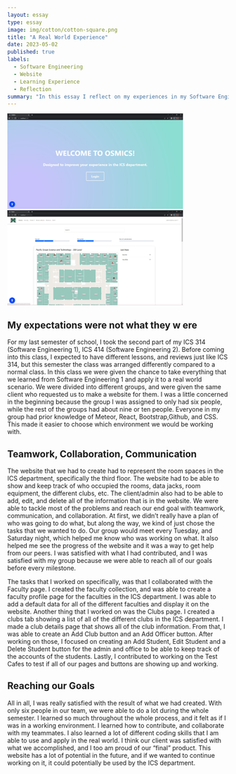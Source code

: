 ```yaml
---
layout: essay
type: essay
image: img/cotton/cotton-square.png
title: "A Real World Experience"
date: 2023-05-02
published: true
labels:
  - Software Engineering
  - Website
  - Learning Experience
  - Reflection
summary: "In this essay I reflect on my experiences in my Software Engineering 2 class."
---
```


<img width="400px" class="d-flex justify-content-start" src="../img/front.JPG">
<img width="400px" class="d-flex justify-content-end" src="../img/website.JPG">

## My expectations were not what they w ere

For my last semester of school, I took the second part of my ICS 314 (Software Engineering 1), ICS 414 (Software Engineering 2). Before coming into this class, I expected to have different lessons, and reviews just like ICS 314, but this semester the class was arranged differently compared to a normal class. In this class we were given the chance to take everything that we learned from Software Engineering 1 and apply it to a real world scenario. We were divided into different groups, and were given the same client who requested us to make a website for them. I was a little concerned in the beginning because the group I was assigned to only had six people, while the rest of the groups had about nine or ten people. Everyone in my group had prior knowledge of Meteor, React, Bootstrap,Github, and CSS. This made it easier to choose which environment we would be working with. 

## Teamwork, Collaboration, Communication

The website that we had to create had to represent the room spaces in the ICS department, specifically the third floor. The website had to be able to show and keep track of who occupied the rooms, data jacks, room equipment, the different clubs, etc. The client/admin also had to be able to add, edit, and delete all of the information that is in the website. We were able to tackle most of the problems and reach our end goal with teamwork, communication, and collaboration. At first, we didn’t really have a plan of who was going to do what, but along the way, we kind of just chose the tasks that we wanted to do. Our group would meet every Tuesday, and Saturday night, which helped me know who was working on what. It also helped me see the progress of the website and it was a way to get help from our peers. I was satisfied with what I had contributed, and I was satisfied with my group because we were able to reach all of our goals before every milestone. 

The tasks that I worked on specifically, was that I collaborated with the Faculty page. I created the faculty collection, and was able to create a faculty profile page for the faculties in the ICS department. I was able to add a default data for all of the different faculties and display it on the website. Another thing that I worked on was the Clubs page. I created a clubs tab showing a list of all of the different clubs in the ICS department. I made a club details page that shows all of the club information. From that, I was able to create an Add Club button and an Add Officer button. After working on those, I focused on creating an Add Student, Edit Student and a Delete Student button for the admin and office to be able to keep track of the accounts of the students. Lastly, I contributed to working on the Test Cafes to test if all of our pages and buttons are showing up and working.


## Reaching our Goals

All in all, I was really satisfied with the result of what we had created. With only six people in our team, we were able to do a lot during the whole semester. I learned so much throughout the whole process, and it felt as if I was in a working environment. I learned how to contribute, and collaborate with my teammates. I also learned a lot of different coding skills that I am able to use and apply in the real world. I think our client was satisfied with what we accomplished, and I too am proud of our “final” product. This website has a lot of potential in the future, and if we wanted to continue working on it, it could potentially be used by the ICS department. 

